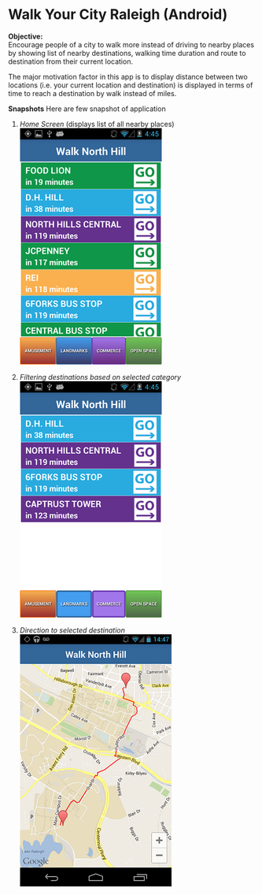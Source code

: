 Walk Your City Raleigh (Android)
============================

**Objective:**  
Encourage people of a city to walk more instead of driving to nearby places by showing list of
nearby destinations, walking time duration and route to destination from their current location.  

The major motivation factor in this app is to display distance between two locations (i.e. your 
current location and destination) is displayed in terms of time to reach a destination by walk instead
of miles.

**Snapshots** Here are few snapshot of application

1. _Home Screen_ (displays list of all nearby places)  
    ![Alt text](/screenshot/home.png "Home Screen")

2. _Filtering destinations based on selected category_  
	![Alt text](/screenshot/btnpressed.png "Category Selected")

3. _Direction to selected destination_   
![Alt text](/screenshot/direction.png "Directions")
